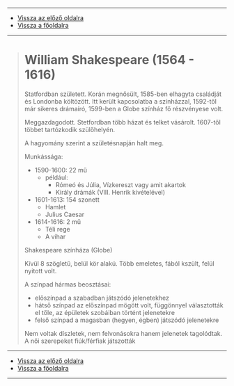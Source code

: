 
---

- [Vissza az előző oldalra](../irodalom.md)
- [Vissza a főoldalra](../../../../README.md)

---

> # William Shakespeare (1564 - 1616)
>
> Statfordban született.
> Korán megnősült, 1585-ben elhagyta családját és Londonba költözött. Itt került kapcsolatba a színházzal, 1592-től már sikeres drámaíró, 1599-ben a Globe színház fő részvényese volt.
>
> Meggazdagodott. Stetfordban több házat és telket vásárolt. 1607-től többet tartózkodik szülőhelyén.
>
> A hagyomány szerint a születésnapján halt meg.
>
> Munkássága:
> - 1590-1600: 22 mű
>    - például:
>       - Rómeó és Júlia, Vízkereszt vagy amit akartok
>       - Király drámák (VIII. Henrik kivételével)
> - 1601-1613: 154 szonett
>    - Hamlet
>    - Julius Caesar
> - 1614-1616: 2 mű
>    - Téli rege
>    - A vihar
>
> Shakespeare színháza (Globe)
>
> Kívül 8 szögletű, belül kör alakú. Több emeletes, fából kszült, felül nyitott volt.
>
> A színpad hármas beosztásai:
> - előszínpad a szabadban játszódó jelenetekhez
> - hátső színpad az előszínpad mögött volt, függönnyel választották el tőle, az épületek szobáiban történt jelenetekre
> - felső színpad a magasban (hegyen, égben) játszódó jelenetekre
>
> Nem voltak díszletek, nem felvonásokra hanem jelenetek tagolódtak. A női szerepeket fiúk/férfiak játszották

---

- [Vissza az előző oldalra](../irodalom.md)
- [Vissza a főoldalra](../../../../README.md)

---
